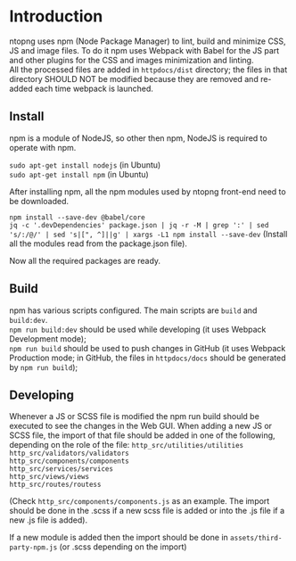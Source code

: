 Introduction
============

ntopng uses npm (Node Package Manager) to lint, build and minimize CSS, JS and image files. To do it npm uses Webpack with Babel for the JS part and other plugins for the CSS and images minimization and linting.<br />
All the processed files are added in `httpdocs/dist` directory; the files in that directory SHOULD NOT be modified because they are removed and re-added each time webpack is launched.

Install
-------
npm is a module of NodeJS, so other then npm, NodeJS is required to operate with npm.

`sudo apt-get install nodejs` (in Ubuntu)<br />
`sudo apt-get install npm` (in Ubuntu)

After installing npm, all the npm modules used by ntopng front-end need to be downloaded.

`npm install --save-dev @babel/core` <br />
`jq -c '.devDependencies' package.json | jq -r -M | grep ':' | sed 's/:/@/' | sed 's|[", ^]||g' | xargs -L1 npm install --save-dev` (Install all the modules read from the package.json file).

Now all the required packages are ready.

Build
-----
npm has various scripts configured. The main scripts are `build` and `build:dev`.<br />
`npm run build:dev` should be used while developing (it uses Webpack Development mode); <br />
`npm run build` should be used to push changes in GitHub (it uses Webpack Production mode; in GitHub, the files in `httpdocs/docs` should be generated by `npm run build`);<br />

Developing
----------
Whenever a JS or SCSS file is modified the npm run build should be executed to see the changes in the Web GUI.
When adding a new JS or SCSS file, the import of that file should be added in one of the following, depending on the role of the file:
`http_src/utilities/utilities`<br />
`http_src/validators/validators`<br />
`http_src/components/components`<br />
`http_src/services/services`<br />
`http_src/views/views`<br />
`http_src/routes/routess`<br />

(Check `http_src/components/components.js` as an example. The import should be done in the .scss if a new scss file is added or into the .js file if a new .js file is added).

If a new module is added then the import should be done in `assets/third-party-npm.js` (or .scss depending on the import)
